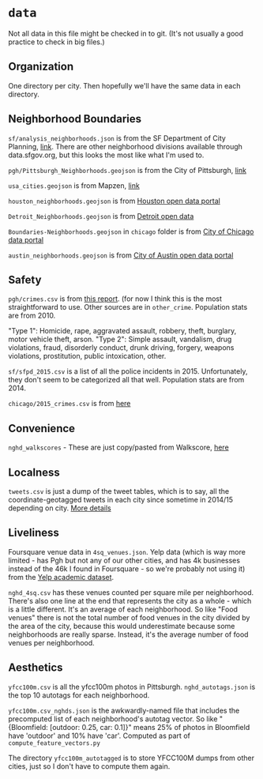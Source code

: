 # `data`

Not all data in this file might be checked in to git. (It's not usually a good practice to check in big files.)

## Organization
One directory per city. Then hopefully we'll have the same data in each directory.

## Neighborhood Boundaries
`sf/analysis_neighborhoods.json` is from the SF Department of City Planning, [link](https://data.sfgov.org/Geographic-Locations-and-Boundaries/Analysis-Neighborhoods/p5b7-5n3h#). There are other neighborhood divisions available through data.sfgov.org, but this looks the most like what I'm used to.

`pgh/Pittsburgh_Neighborhoods.geojson` is from the City of Pittsburgh, [link](https://data.wprdc.org/dataset/pittsburgh-neighborhoods2de67)

`usa_cities.geojson` is from Mapzen, [link](https://mapzen.com/data/borders/)

`houston_neighborhoods.geojson` is from [Houston open data portal](http://data.ohouston.org/dataset/city-of-houston-super-neighborhoods)

`Detroit_Neighborhoods.geojson` is from [Detroit open data](https://data.detroitmi.gov/Government/Detroit-Neighborhoods/5mn6-ihjv)

`Boundaries-Neighborhoods.geojson` in `chicago` folder is from [City of Chicago data portal](https://data.cityofchicago.org/Facilities-Geographic-Boundaries/Boundaries-Neighborhoods/bbvz-uum9)

`austin_neighborhoods.geojson` is from [City of Austin open data portal](https://data.austintexas.gov/Neighborhood/Neighborhood-Planning-Areas/ci6h-vmgm)

## Safety

`pgh/crimes.csv` is from [this report](http://apps.pittsburghpa.gov/pghbop/ANNUAL_REPORT_DRAFT_2015_May_31.pdf). (for now I think this is the most straightforward to use. Other sources are in `other_crime`. Population stats are from 2010.

"Type 1": Homicide, rape, aggravated assault, robbery, theft, burglary, motor vehicle theft, arson. "Type 2": Simple assault, vandalism, drug violations, fraud, disorderly conduct, drunk driving, forgery, weapons violations, prostitution, public intoxication, other.

`sf/sfpd_2015.csv` is a list of all the police incidents in 2015. Unfortunately, they don't seem to be categorized all that well. Population stats are from 2014.

`chicago/2015_crimes.csv` is from [here](https://data.cityofchicago.org/Public-Safety/Crimes-2015/vwwp-7yr9)

## Convenience

`nghd_walkscores` - These are just copy/pasted from Walkscore, [here](https://www.walkscore.com/CA/San_Francisco)

## Localness

`tweets.csv` is just a dump of the tweet tables, which is to say, all the coordinate-geotagged tweets in each city since sometime in 2014/15 depending on city. [More details](talesnideas.blogspot.com/2016/02/welcome-to-domo.html)

## Liveliness

Foursquare venue data in `4sq_venues.json`. Yelp data (which is way more limited - has Pgh but not any of our other cities, and has 4k businesses instead of the 46k I found in Foursquare - so we're probably not using it) from the [Yelp academic dataset](https://www.yelp.com/dataset_challenge/dataset).

`nghd_4sq.csv` has these venues counted per square mile per neighborhood. There's also one line at the end that represents the city as a whole - which is a little different. It's an average of each neighborhood. So like "Food venues" there is not the total number of food venues in the city divided by the area of the city, because this would underestimate because some neighborhoods are really sparse. Instead, it's the average number of food venues per neighborhood.

## Aesthetics
`yfcc100m.csv` is all the yfcc100m photos in Pittsburgh. `nghd_autotags.json` is the top 10 autotags for each neighborhood.

`yfcc100m.csv_nghds.json` is the awkwardly-named file that includes the precomputed list of each neighborhood's autotag vector. So like "{Bloomfield: [outdoor: 0.25, car: 0.1]}" means 25% of photos in Bloomfield have 'outdoor' and 10% have 'car'. Computed as part of `compute_feature_vectors.py`

The directory `yfcc100m_autotagged` is to store YFCC100M dumps from other cities, just so I don't have to compute them again.
